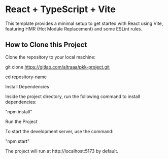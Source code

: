 # React + TypeScript + Vite

This template provides a minimal setup to get started with React using Vite, featuring HMR (Hot Module Replacement) and some ESLint rules.

## How to Clone this Project

Clone the repository to your local machine:

git clone https://gitlab.com/altraaa/pkk-project.git

cd repository-name

Install Dependencies

Inside the project directory, run the following command to install dependencies:

"npm install"

Run the Project

To start the development server, use the command:

"npm start"

The project will run at http://localhost:5173 by default.
